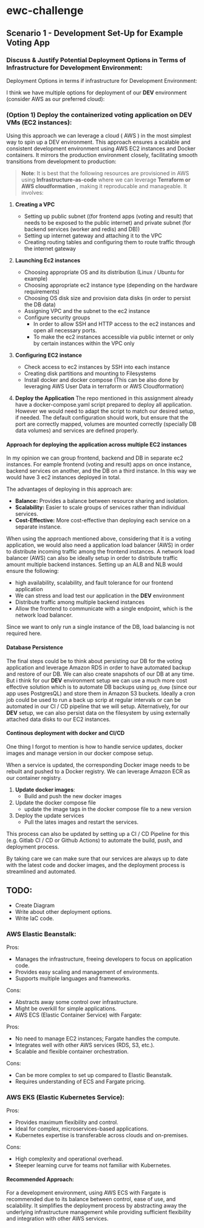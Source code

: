 # ewc-challenge

## Scenario 1 - Development Set-Up for Example Voting App

### Discuss & Justify Potential Deployment Options in Terms of Infrastructure for Development Environment:

Deployment Options in terms if infrastructure for Development Environment:

I think we have multiple options for deployment of our **DEV** environment (consider AWS as our preferred cloud): 

### (Option 1) Deploy the containerized voting application on DEV VMs (EC2 instances):

Using this approach we can leverage a cloud ( AWS ) in the most simplest way to spin up a DEV environment. This approach ensures a scalable and consistent development environment using AWS EC2 instances and Docker containers. It mirrors the production environment closely, facilitating smooth transitions from development to production:

> **Note**: It is best that the following resources are provisioned in AWS using **Infrastructure-as-code** where we can leverage **Terraform or AWS cloudformation** , making it reproducable and manageable.
It involves:
1. **Creating a VPC**
    + Setting up public subnet ((for frontend apps (voting and result) that needs to be exposed to the public internet) and private subnet (for backend services (worker and redis) and DB))
    + Setting up internet gateway and attaching it to the VPC
    + Creating routing tables and configuring them to route traffic through the internet gateway
2.  **Launching Ec2 instances**
    + Choosing appropriate OS and its distribution (Linux / Ubuntu for example)
    + Choosing appropriate ec2 instance type (depending on the hardware requirements)
    + Choosing OS disk size and provision data disks (in order to persist the DB data)
    + Assigning VPC and the subnet to the ec2 instance
    + Configure security groups 
        + In order to allow SSH and HTTP access to the ec2 instances and open all necessary ports.
        + To make the ec2 instances accessible via public internet or only by certain instances within the VPC only
3. **Configuring EC2 instance**
    + Check access to ec2 instances by SSH into each instance
    + Creating disk partitions and mounting to Filesystems
    +  Install docker and docker compose (This can be also done by leveraging AWS User Data in terraform or AWS Cloudformation)

4. **Deploy the Application**
    The repo mentioned in this assignment already have a docker-compose.yaml script prepared to deploy all application. However we would need to adapt the script to match our desired setup, if needed. The default configuration should work, but ensure that the port are correctly mapped, volumes are mounted correctly (specially DB data volumes) and services are defined properly.

#### Approach for deploying the application across multiple EC2 instances
In my opinion we can group frontend, backend and DB in separate ec2 instances. For eample frontend (voting and result) apps on once instance, backend services on another, and the DB on a third instance. In this way we would have 3 ec2 instances deployed in total.

The advantages of deploying in this approach are:

+ **Balance:** Provides a balance between resource sharing and isolation.
+ **Scalability:** Easier to scale groups of services rather than individual services.
+ **Cost-Effective:** More cost-effective than deploying each service on a separate instance.

When using the approach mentioned above, considering that it is a voting application, we would also need a application load balancer (AWS) in order to distribute incoming traffic among the frontend instances. A network load balancer (AWS) can also be ideally setup in order to distribute traffic amount multiple backend instances. Setting up an ALB and NLB would ensure the following: 

+ high availability, scalability, and fault tolerance for our frontend application
+ We can stress and load test our application in the **DEV** environment
+ Distribute traffic among multiple backend instances
+ Allow the frontend to communicate with a single endpoint, which is the network load balancer.

Since we want to only run a single instance of the DB, load balancing is not required here. 

#### Database Persistence

The final steps could be to think about persisting our DB for the voting application and leverage Amazon RDS in order to have automated backup and restore of our DB. We can also create snapshots of our DB at any time. But i think for our **DEV** environment setup we can use a much more cost effective solution which is to automate DB backups using `pg_dump` (since our app uses PostgresQL) and store them in Amazon S3 buckets. Ideally a cron job could be used to run a back up scrip at regular intervals or can be automated in our CI / CD pipeline that we will setup. Alternatively, for our **DEV** setup, we can also persist data on the filesystem by using externally attached data disks to our EC2 instances.

#### Continous deployment with docker and CI/CD

One thing I forgot to mention is how to handle service updates, docker images and manage version in our docker compose setup.

 When a service is updated, the corresponding Docker image needs to be rebuilt and pushed to a Docker registry. We can leverage Amazon ECR as our container registry. 
1. **Update docker images**:
    + Build and push the new docker images
2. Update the docker compose file
    + update the image tags in the docker compose file to a new version 
3. Deploy the update services
    + Pull the lates images and restart the services. 

This process can also be updated by setting up a CI / CD Pipeline for this (e.g. Gitlab CI / CD or Github Actions) to automate the build, push, and deployment process.

By taking care we can make sure that our services are always up to date with the latest code and docker images, and the deployment process is streamlined and automated.


## TODO:

+ Create Diagram
+ Write about other deployment options.
+ Write IaC code. 
### AWS Elastic Beanstalk:

Pros:
+ Manages the infrastructure, freeing developers to focus on application code.
+ Provides easy scaling and management of environments.
+ Supports multiple languages and frameworks.

Cons:

+ Abstracts away some control over infrastructure.
+ Might be overkill for simple applications.
+ AWS ECS (Elastic Container Service) with Fargate:

Pros:

+ No need to manage EC2 instances; Fargate handles the compute.
+ Integrates well with other AWS services (RDS, S3, etc.).
+ Scalable and flexible container orchestration.

Cons:

+ Can be more complex to set up compared to Elastic Beanstalk.
+ Requires understanding of ECS and Fargate pricing.

### AWS EKS (Elastic Kubernetes Service):

Pros:

+ Provides maximum flexibility and control.
+ Ideal for complex, microservices-based applications.
+ Kubernetes expertise is transferable across clouds and on-premises.

Cons:
+ High complexity and operational overhead.
+ Steeper learning curve for teams not familiar with Kubernetes.

#### Recommended Approach:
For a development environment, using AWS ECS with Fargate is recommended due to its balance between control, ease of use, and scalability. It simplifies the deployment process by abstracting away the underlying infrastructure management while providing sufficient flexibility and integration with other AWS services.
